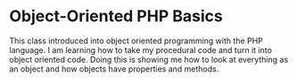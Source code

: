 # Object-Oriented PHP Basics

This class introduced into object oriented programming with the PHP language. I am learning how to take my procedural code and turn it into object oriented code. Doing this is showing me how to look at everything as an object and how objects have properties and methods.